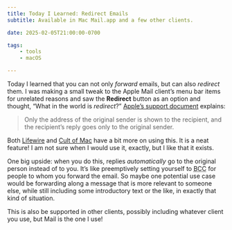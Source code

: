 ```yaml
---
title: Today I Learned: Redirect Emails
subtitle: Available in Mac Mail.app and a few other clients.

date: 2025-02-05T21:00:00-0700

tags:
    - tools
    - macOS

---
```


Today I learned that you can not only *forward* emails, but can also *redirect* them. I was making a small tweak to the Apple Mail client’s menu bar items for unrelated reasons and saw the **Redirect** button as an option and thought, “What in the world is *redirect*?” [Apple’s support document][apple] explains:

> Only the address of the original sender is shown to the recipient, and the recipient’s reply goes only to the original sender.

Both [Lifewire][lifewire] and [Cult of Mac][cult-of-mac] have a bit more on using this. It is a neat feature! I am not sure when I would use it, exactly, but I like that it exists.

One big upside: when you do this, replies *automatically* go to the original person instead of to you. It’s like preemptively setting yourself to <abbr title="blind carbon copy">BCC</abbr> for people to whom you forward the email. So maybe one potential use case would be forwarding along a message that is more relevant to someone else, while still including some introductory text or the like, in exactly that kind of situation.

This is also be supported in other clients, possibly including whatever client you use, but Mail is the one I use!

[apple]: https://support.apple.com/guide/mail/redirect-emails-mlhl8b91a034/mac
[lifewire]: https://www.lifewire.com/redirecting-email-messages-1166732
[cult-of-mac]: https://www.cultofmac.com/how-to/how-to-redirect-email-mac